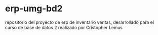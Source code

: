 # erp-umg-bd2
repositorio del proyecto de erp de inventario ventas, desarrollado para el curso de base de datos 2 realizado por Cristopher Lemus
